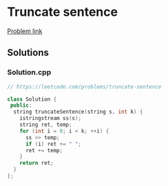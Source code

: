 # Truncate sentence

[Problem link](https://leetcode.com/problems/truncate-sentence)

## Solutions


### Solution.cpp
```cpp
// https://leetcode.com/problems/truncate-sentence

class Solution {
 public:
  string truncateSentence(string s, int k) {
    istringstream ss(s);
    string ret, temp;
    for (int i = 0; i < k; ++i) {
      ss >> temp;
      if (i) ret += " ";
      ret += temp;
    }
    return ret;
  }
};
```